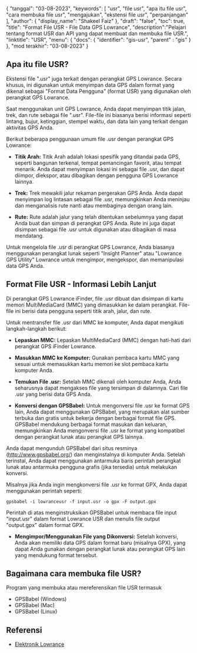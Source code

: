 {
"tanggal": "03-08-2023",
  "keywords": [
"usr",
"file usr",
"apa itu file usr",
"cara membuka file usr",
"mengajukan",
"ekstensi file usr",
"perpanjangan"
],
  "author": {
"display_name": "Shakeel Faiz"
},
"draft": "false",
"toc": true,
"title": "Format File USR - File Data GPS Lowrance",
  "description":"Pelajari tentang format USR dan API yang dapat membuat dan membuka file USR.",
"linktitle": "USR",
  "menu": {
    "docs": {
      "identifier": "gis-usr",
"parent" : "gis"
}
},
"mod terakhir": "03-08-2023"
}

## Apa itu file USR?

Ekstensi file ".usr" juga terkait dengan perangkat GPS Lowrance. Secara khusus, ini digunakan untuk menyimpan data GPS dalam format yang dikenal sebagai "Format Data Pengguna" (format USR) yang digunakan oleh perangkat GPS Lowrance.

Saat menggunakan unit GPS Lowrance, Anda dapat menyimpan titik jalan, trek, dan rute sebagai file ".usr". File-file ini biasanya berisi informasi seperti lintang, bujur, ketinggian, stempel waktu, dan data lain yang terkait dengan aktivitas GPS Anda.

Berikut beberapa penggunaan umum file .usr dengan perangkat GPS Lowrance:

- **Titik Arah:** Titik Arah adalah lokasi spesifik yang ditandai pada GPS, seperti bangunan terkenal, tempat pemancingan favorit, atau tempat menarik. Anda dapat menyimpan lokasi ini sebagai file .usr, dan dapat diimpor, diekspor, atau dibagikan dengan pengguna GPS Lowrance lainnya.

- **Trek:** Trek mewakili jalur rekaman pergerakan GPS Anda. Anda dapat menyimpan log lintasan sebagai file .usr, memungkinkan Anda meninjau dan menganalisis rute nanti atau membaginya dengan orang lain.

- **Rute:** Rute adalah jalur yang telah ditentukan sebelumnya yang dapat Anda buat dan simpan di perangkat GPS Anda. Rute ini juga dapat disimpan sebagai file .usr untuk digunakan atau dibagikan di masa mendatang.

Untuk mengelola file .usr di perangkat GPS Lowrance, Anda biasanya menggunakan perangkat lunak seperti "Insight Planner" atau "Lowrance GPS Utility" Lowrance untuk mengimpor, mengekspor, dan memanipulasi data GPS Anda.

## Format File USR - Informasi Lebih Lanjut

Di perangkat GPS Lowrance iFinder, file .usr dibuat dan disimpan di kartu memori MultiMediaCard (MMC) yang dimasukkan ke dalam perangkat. File-file ini berisi data pengguna seperti titik arah, jalur, dan rute.

Untuk mentransfer file .usr dari MMC ke komputer, Anda dapat mengikuti langkah-langkah berikut:

- **Lepaskan MMC:** Lepaskan MultiMediaCard (MMC) dengan hati-hati dari perangkat GPS iFinder Lowrance.

- **Masukkan MMC ke Komputer:** Gunakan pembaca kartu MMC yang sesuai untuk memasukkan kartu memori ke slot pembaca kartu komputer Anda.

- **Temukan File .usr:** Setelah MMC dikenali oleh komputer Anda, Anda seharusnya dapat mengakses file yang tersimpan di dalamnya. Cari file .usr yang berisi data GPS Anda.

- **Konversi dengan GPSBabel:** Untuk mengonversi file .usr ke format GPS lain, Anda dapat menggunakan GPSBabel, yang merupakan alat sumber terbuka dan gratis untuk bekerja dengan berbagai format file GPS. GPSBabel mendukung berbagai format masukan dan keluaran, memungkinkan Anda mengonversi file .usr ke format yang kompatibel dengan perangkat lunak atau perangkat GPS lainnya.

Anda dapat mengunduh GPSBabel dari situs resminya (http://www.gpsbabel.org/) dan menginstalnya di komputer Anda. Setelah terinstal, Anda dapat menggunakan antarmuka baris perintah perangkat lunak atau antarmuka pengguna grafis (jika tersedia) untuk melakukan konversi.

Misalnya jika Anda ingin mengkonversi file .usr ke format GPX, Anda dapat menggunakan perintah seperti:

```
gpsbabel -i lowranceusr -f input.usr -o gpx -F output.gpx
```

Perintah di atas menginstruksikan GPSBabel untuk membaca file input "input.usr" dalam format Lowrance USR dan menulis file output "output.gpx" dalam format GPX.

- **Mengimpor/Menggunakan File yang Dikonversi:** Setelah konversi, Anda akan memiliki data GPS dalam format baru (misalnya GPX), yang dapat Anda gunakan dengan perangkat lunak atau perangkat GPS lain yang mendukung format tersebut.

## Bagaimana cara membuka file USR?

Program yang membuka atau mereferensikan file USR termasuk

- GPSBabel (Windows)
- GPSBabel (Mac)
- GPSBabel (Linux)

## Referensi
* [Elektronik Lowrance](https://en.wikipedia.org/wiki/Lowrance_Electronics)


